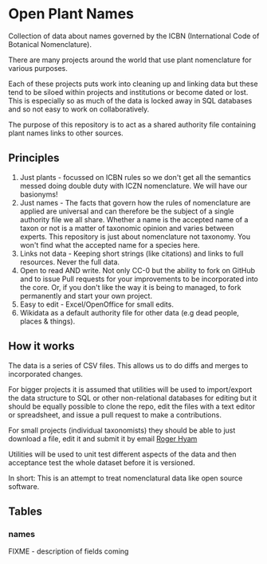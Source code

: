 # Open Plant Names

Collection of data about names governed by the ICBN (International Code of Botanical Nomenclature).

There are many projects around the world that use plant nomenclature for various purposes.

Each of these projects puts work into cleaning up and linking data but these tend to be siloed within projects
and institutions or become dated or lost. This is especially so as much of the data is locked away in SQL databases and so not
easy to work on collaboratively.

The purpose of this repository is to act as a shared authority file containing plant names links to other sources.

## Principles

1. Just plants - focussed on ICBN rules so we don't get all the semantics messed doing double duty with ICZN nomenclature. We will have our basionyms!
1. Just names - The facts that govern how the rules of nomenclature are applied are universal and can therefore be the subject of a single authority file we all share. Whether a name is the accepted name of a taxon or not is a matter of taxonomic opinion and varies between experts. This repository is just about nomenclature not taxonomy. You won't find what the accepted name for a species here. 
1. Links not data - Keeping short strings (like citations) and links to full resources. Never the full data.
1. Open to read AND write. Not only CC-0 but the ability to fork on GitHub and to issue Pull requests for your improvements to be incorporated into the core. Or, if you don't like the way it is being to managed, to  fork permanently and start your own project.
1. Easy to edit - Excel/OpenOffice for small edits.
1. Wikidata as a default authority file for other data (e.g dead people, places & things).

## How it works

The data is a series of CSV files. This allows us to do diffs and merges to incorporated changes.

For bigger projects it is assumed that utilities will be used to import/export the data structure to SQL or other non-relational databases for editing but it should be
equally possible to clone the repo, edit the files with a text editor or spreadsheet, and issue a pull request to make a contributions.

For small projects (individual taxonomists) they should be able to just download a file, edit it and submit it by email [Roger Hyam](mailto:rhyam@rbge.org.uk)

Utilities will be used to unit test different aspects of the data and then acceptance test the whole dataset before it is versioned.

In short: This is an attempt to treat nomenclatural data like open source software.

## Tables

### names

FIXME - description of fields coming





